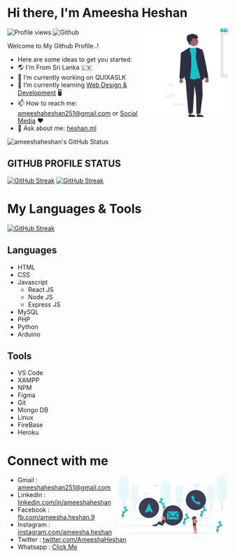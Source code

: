 # Hi there, I'm Ameesha Heshan
![Profile views](https://gpvc.arturio.dev/ameeshaheshan)
![Github](https://img.shields.io/github/followers/ameeshaheshan?label=Follow&style=social)
<img width="40%" align="right" alt="Ameesha Heshan's Profile" src="https://github.com/ameeshaheshan/ameeshaheshan/blob/main/images/profile.svg" />

Welcome to My Github Profile..! 

- Here are some ideas to get you started:
- :earth_americas:	I'm From Sri Lanka :sri_lanka:
- 🔭 I’m currently working on QUIXASLK 
- 🌱 I’m currently learning [Web Design & Development](https://github.com/ameeshaheshan/ameeshaheshan/blob/main/README.md#my-languages--tools) :desktop_computer:
- 📫 How to reach me: [ameeshaheshan251@gmail.com](mailto:ameeshaheshan251@gmail.com) or [Social Media](https://github.com/ameeshaheshan/ameeshaheshan/blob/main/README.md#connect-with-me) :hearts:
- 💬 Ask about me: [heshan.ml](http://heshan.ml/)	

![ameeshaheshan's GitHub Status](https://github-readme-stats.vercel.app/api?username=ameeshaheshan&show_icons=true&theme=radical)


## GITHUB PROFILE STATUS
[![GitHub Streak](https://github-readme-streak-stats.herokuapp.com/?user=ameeshaheshan&theme=dracula)](https://github.com/ameeshaheshan)
[![GitHub Streak](https://github-profile-trophy.vercel.app/?username=ameeshaheshan&theme=juicyfresh)](https://github.com/ameeshaheshan)


# My Languages & Tools
[![GitHub Streak](https://github-readme-stats.vercel.app/api/top-langs/?username=ameeshaheshan)](https://github.com/ameeshaheshan)


## Languages
* HTML
* CSS
* Javascript
  * React JS
  * Node JS
  * Express JS
* MySQL
* PHP
* Python
* Arduino

## Tools
* VS Code
* XAMPP
* NPM
* Figma
* Git
* Mongo DB
* Linux
* FireBase
* Heroku

# Connect with me
<img width="50%" align="right" alt="Induwara Uthsara's Contact Informations" src="https://github.com/induwarauthsara/induwarauthsara/blob/main/images/contactInduwaraUthsara.svg" />

- Gmail     : [ameeshaheshan251@gmail.com](mailto:ameeshaheshan251@gmail.com)
- LinkedIn  : [linkedin.com/in/ameeshaheshan](https://www.linkedin.com/)
- Facebook  : [fb.com/ameesha.heshan.9](https://web.facebook.com/ameesha.heshan.9/)
- Instagram : [instagram.com/ameesha.heshan](https://www.instagram.com/ameesha.heshan)
- Twitter   : [twitter.com/AmeeshaHeshan](https://twitter.com/)
- Whatsapp  : [Click Me](https://wa.me/+94770599023/)
